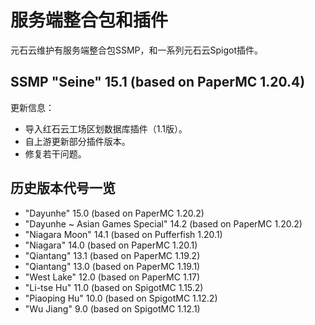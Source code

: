 # 服务端整合包和插件

元石云维护有服务端整合包SSMP，和一系列元石云Spigot插件。

## SSMP "Seine" 15.1 (based on PaperMC 1.20.4)

更新信息：

- 导入红石云工场区划数据库插件（1.1版）。
- 自上游更新部分插件版本。
- 修复若干问题。

## 历史版本代号一览

- "Dayunhe" 15.0 (based on PaperMC 1.20.2)
- "Dayunhe ~ Asian Games Special" 14.2 (based on PaperMC 1.20.2)
- "Niagara Moon" 14.1 (based on Pufferfish 1.20.1)
- "Niagara" 14.0 (based on PaperMC 1.20.1)
- "Qiantang" 13.1 (based on PaperMC 1.19.2)
- "Qiantang" 13.0 (based on PaperMC 1.19.1)
- "West Lake" 12.0 (based on PaperMC 1.17)
- "Li-tse Hu" 11.0 (based on SpigotMC 1.15.2)
- "Piaoping Hu" 10.0 (based on SpigotMC 1.12.2)
- "Wu Jiang" 9.0 (based on SpigotMC 1.12.1)
